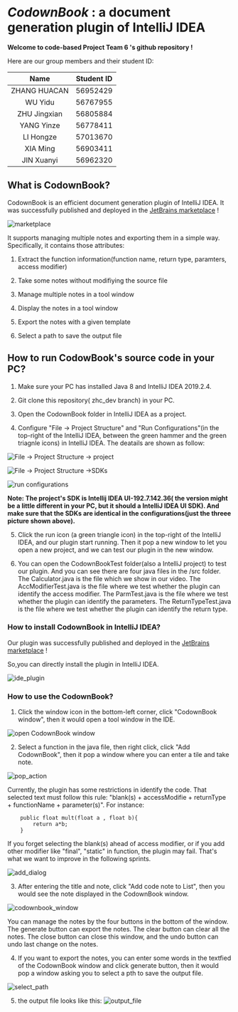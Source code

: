 # *CodownBook* : a document generation plugin of IntelliJ IDEA

**Welcome to code-based Project Team 6 's github repository !** 

Here are our group members and their student ID:

|     Name     | Student ID |
|:------------:|:----------:|
| ZHANG HUACAN |  56952429  |
| WU Yidu      |  56767955  |
| ZHU Jingxian |  56805884  |
| YANG Yinze   |  56778411  |
| LI Hongze    |  57013670  |
| XIA Ming     |  56903411  |
| JIN Xuanyi   |  56962320  |

## What is CodownBook?

CodownBook is an efficient document generation plugin of IntelliJ IDEA. It was successfully  published and deployed in the [JetBrains marketplace](https://plugins.jetbrains.com/plugin/18053-codownbook) !

![marketplace](./doc/image/marketplace.png)


It supports managing multiple notes and exporting them in a simple way. Specifically, it contains those attributes:

1. Extract the function information(function name, return type, paramters, access modifier)

2. Take some notes without modifiying the source file

3. Manage multiple notes in a tool window

4. Display the notes in a tool window

5. Export the notes with a given template

6. Select a path to save the output file


## How to run CodowBook's source code in your PC?

1. Make sure your PC has installed Java 8 and IntelliJ IDEA 2019.2.4.

2. Git clone this repository( zhc_dev branch) in your PC.

3. Open the CodownBook folder in IntelliJ IDEA as a project.

3. Configure "File -> Project Structure" and "Run Configurations"(in the top-right of the IntelliJ IDEA, between the green hammer and the green triagnle icons) in  IntelliJ IDEA. The deatails  are shown as follow:

![File -> Project Structure -> project](./doc/image/project_structure_project.png)


![File -> Project Structure ->SDKs](./doc/image/project_structure_SDKs.png)


![run configurations](./doc/image/run_configurations.png)


**Note: The project's SDK is  Intellij IDEA UI-192.7.142.36( the version might be a little different in your PC, but it should a IntelliJ IDEA UI SDK). And make sure that the SDKs are identical in the configurations(just the threee picture shown above).** 


5. Click the run icon (a green triangle icon) in the top-right of the IntelliJ IDEA, and our plugin start running. Then it pop a new window to let you open a new project, and we can test our plugin in the new window. 

6. You can open the CodownBookTest folder(also a IntelliJ project) to test our plugin. And you can see there are four java files in the /src folder. The Calculator.java is the file which we show in our video. The AccModifierTest.java is the file where we test whether the plugin can identify the access modifier. The ParmTest.java is the file where we test whether the plugin can identify the parameters. The ReturnTypeTest.java is the file where we test whether the plugin can identify the return type.

### How to install CodownBook in IntelliJ IDEA?
Our plugin was successfully published and deployed  in the [JetBrains marketplace](https://plugins.jetbrains.com/plugin/18053-codownbook) ! 

So,you can directly install the plugin in IntelliJ IDEA.

![ide_plugin](./doc/image/ide_plugin.png)



### How to use the CodownBook?
1. Click the window icon in the bottom-left corner, click "CodownBook window",  then it would open a tool window in the IDE.


![open CodownBook window](./doc/image/open_window.png)


2. Select a function in the java file, then  right click, click "Add CodownBook", then it pop a window where you can enter a tile and take note.


![pop_action](./doc/image/pop_action.png)

Currently, the plugin has some restrictions in identify the code. That selected text must follow this rule: "blank(s) + accessModifie  + returnType + functionName + parameter(s)". For instance: 
```
    public float mult(float a , float b){
        return a*b;
    }
```
If you forget selecting the blank(s) ahead of access modifier, or if you add other modifier like "final", "static" in function, the plugin may fail. That's what we want to improve in the following sprints.

![add_dialog](./doc/image/add_dialog.png)

3. After entering the title and note, click "Add code note to List", then you would see the note displayed in the CodownBook window.

![codownbook_window](./doc/image/codownbook_window.png)

You  can manage the notes by the four buttons in the bottom of the window. The generate button can export the notes. The clear button can clear all the notes. The close button can close this window, and the undo button can undo last change on the notes. 

4. If you want to export the notes, you can enter some words in the textfied of the CodownBook window and click generate button, then it would pop a window asking you to select a pth to save the output file.

![select_path](./doc/image/select_path.png)


5. the output file looks like this:
![output_file](./doc/image/output_file.png)

